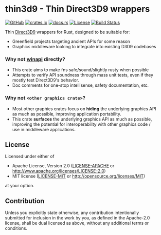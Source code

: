 # thin3d9 - **Thin** Direct**3D9** wrappers

[![GitHub](https://img.shields.io/github/stars/MaulingMonkey/thin3d9.svg?label=GitHub&style=social)](https://github.com/MaulingMonkey/thin3d9)
[![crates.io](https://img.shields.io/crates/v/thin3d9.svg)](https://crates.io/crates/thin3d9)
[![docs.rs](https://docs.rs/thin3d9/badge.svg)](https://docs.rs/thin3d9)
[![License](https://img.shields.io/crates/l/thin3d9.svg)](https://github.com/MaulingMonkey/thin3d9)
[![Build Status](https://github.com/MaulingMonkey/thin3d9/workflows/Rust/badge.svg)](https://github.com/MaulingMonkey/thin3d9/actions?query=workflow%3Arust)
<!-- [![dependency status](https://deps.rs/repo/github/MaulingMonkey/thin3d9/status.svg)](https://deps.rs/repo/github/MaulingMonkey/thin3d9) -->

Thin [Direct3D9] wrappers for Rust, designed to be suitable for:
*   Greenfield projects targeting ancient APIs for some reason
*   Graphics middleware looking to integrate into existing D3D9 codebases

### Why not [winapi] directly?

*   This crate aims to make fns safe/sound/slightly rusty when possible
*   Attempts to verify API soundness through mass unit tests, even if they mostly test Direct3D9's behavior.
*   Doc comments for one-stop intellisense, safety documentation, etc.

### Why not `<other graphics crate>`?

*   Most other graphics crates focus on **hiding** the underlying graphics API as much as possible, improving application portability.
*   This crate **surfaces** the underlying graphics API as much as possible, improving the potential for interoperability with other graphics code / use in middleware applications.



<h2 name="license">License</h2>

Licensed under either of

* Apache License, Version 2.0 ([LICENSE-APACHE](LICENSE-APACHE) or http://www.apache.org/licenses/LICENSE-2.0)
* MIT license ([LICENSE-MIT](LICENSE-MIT) or http://opensource.org/licenses/MIT)

at your option.



<h2 name="contribution">Contribution</h2>

Unless you explicitly state otherwise, any contribution intentionally submitted
for inclusion in the work by you, as defined in the Apache-2.0 license, shall be
dual licensed as above, without any additional terms or conditions.



<!-- references -->
[Direct3D9]:                https://docs.microsoft.com/en-us/windows/win32/api/d3d9/
[winapi]:                   http://docs.rs/winapi/0.3/
